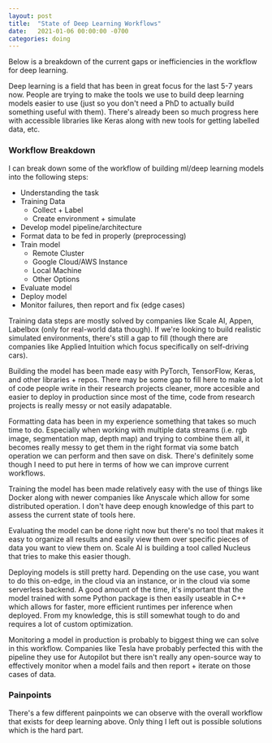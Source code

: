 ```yaml
---
layout: post
title:  "State of Deep Learning Workflows"
date:   2021-01-06 00:00:00 -0700
categories: doing
---
```


Below is a breakdown of the current gaps or inefficiencies in the workflow for deep learning.

Deep learning is a field that has been in great focus for the last 5-7 years now. People are trying to make the tools we use to build deep learning models easier to use (just so you don't need a PhD to actually build something useful with them). There's already been so much progress here with accessible libraries like Keras along with new tools for getting labelled data, etc.

### Workflow Breakdown

I can break down some of the workflow of building ml/deep learning models into the following steps:

<ul>
<li>Understanding the task</li>
<li>Training Data
	<ul>
		<li>Collect + Label</li>
		<li>Create environment + simulate</li>
	</ul>
</li>
<li>Develop model pipeline/architecture</li>
<li>Format data to be fed in properly (preprocessing)</li>
<li>Train model
	<ul>
		<li>Remote Cluster</li>
		<li>Google Cloud/AWS Instance</li>
		<li>Local Machine</li>
		<li>Other Options</li>
	</ul>
</li>
<li>Evaluate model</li>
<li>Deploy model</li>
<li>Monitor failures, then report and fix (edge cases)</li>
</ul>

Training data steps are mostly solved by companies like Scale AI, Appen, Labelbox (only for real-world data though). If we're looking to build realistic simulated environments, there's still a gap to fill (though there are companies like Applied Intuition which focus specifically on self-driving cars).

Building the model has been made easy with PyTorch, TensorFlow, Keras, and other libraries + repos. There may be some gap to fill here to make a lot of code people write in their research projects cleaner, more accesible and easier to deploy in production since most of the time, code from research projects is really messy or not easily adapatable.

Formatting data has been in my experience something that takes so much time to do. Especially when working with multiple data streams (i.e. rgb image, segmentation map, depth map) and trying to combine them all, it becomes really messy to get them in the right format via some batch operation we can perform and then save on disk. There's definitely some though I need to put here in terms of how we can improve current workflows.

Training the model has been made relatively easy with the use of things like Docker along with newer companies like Anyscale which allow for some distributed operation. I don't have deep enough knowledge of this part to assess the current state of tools here.

Evaluating the model can be done right now but there's no tool that makes it easy to organize all results and easily view them over specific pieces of data you want to view them on. Scale AI is building a tool called Nucleus that tries to make this easier though.

Deploying models is still pretty hard. Depending on the use case, you want to do this on-edge, in the cloud via an instance, or in the cloud via some serverless backend. A good amount of the time, it's important that the model trained with some Python package is then easily useable in C++ which allows for faster, more efficient runtimes per inference when deployed. From my knowledge, this is still somewhat tough to do and requires a lot of custom optimization.

Monitoring a model in production is probably to biggest thing we can solve in this workflow. Companies like Tesla have probably perfected this with the pipeline they use for Autopilot but there isn't really any open-source way to effectively monitor when a model fails and then report + iterate on those cases of data.

### Painpoints

There's a few different painpoints we can observe with the overall workflow that exists for deep learning above. Only thing I left out is possible solutions which is the hard part.